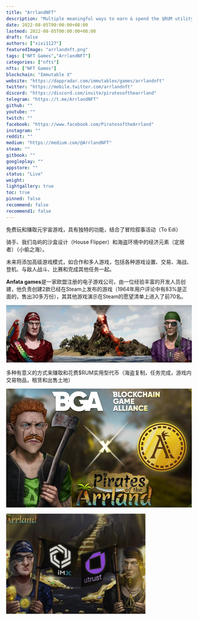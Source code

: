 ```yaml
---
title: "ArrlandNFT"
description: "Multiple meaningful ways to earn & spend the $RUM utility token (Pirates reproduction, tasks completion, in-game trading items, renting & selling land, renting"
date: 2022-08-05T00:00:00+08:00
lastmod: 2022-08-05T00:00:00+08:00
draft: false
authors: ["xixi1127"]
featuredImage: "arrlandnft.png"
tags: ["NFT Games","ArrlandNFT"]
categories: ["nfts"]
nfts: ["NFT Games"]
blockchain: "Immutable X"
website: "https://dappradar.com/immutablex/games/arrlandnft"
twitter: "https://mobile.twitter.com/arrlandnft"
discord: "https://discord.com/invite/piratesofthearrland"
telegram: "https://t.me/ArrlandNFT"
github: ""
youtube: ""
twitch: ""
facebook: "https://www.facebook.com/PiratesoftheArrland"
instagram: ""
reddit: ""
medium: "https://medium.com/@ArrlandNFT"
steam: ""
gitbook: ""
googleplay: ""
appstore: ""
status: "Live"
weight: 
lightgallery: true
toc: true
pinned: false
recommend: false
recommend1: false
---
```

免费玩和赚取元宇宙游戏，具有独特的功能，结合了冒险叙事活动（To Edi）

骑手、我们岛屿的沙盒设计（House Flipper）和海盗环境中的经济元素（定居者）（小偷之海）。

未来将添加高级游戏模式，如合作和多人游戏，包括各种游戏设置、交易、海战、登机、与敌人战斗、比赛和完成其他任务一起。

**Anfata games**是一家欧盟注册的电子游戏公司，由一位经验丰富的开发人员创建，他负责创建2款已经在Steam上发布的游戏（1964年用户评论中有83%是正面的，售出30多万份），其其他游戏演示在Steam的愿望清单上进入了前70名。

![image-20220805111804623](image-20220805111804623.png)

多种有意义的方式来赚取和花费$RUM实用型代币（海盗复制，任务完成，游戏内交易物品，租赁和出售土地）

![image-20220805112058490](image-20220805112058490.png)

![image-20220805112300098](image-20220805112300098.png)